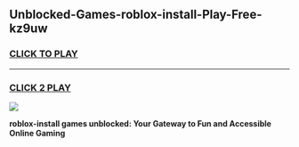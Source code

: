 
## Unblocked-Games-roblox-install-Play-Free-kz9uw
<h3>
<a href="https://premium76.site?title=roblox-install&ref=09A">CLICK TO PLAY</a></h3>
<hr>

<h3>
<a href="https://premium76.site?title=roblox-install&ref=09A">CLICK 2 PLAY</a>
  
</h3>

<a href="https://premium76.site?title=roblox-install&ref=09A"><img src="https://clearcache.store/games.png"></a>


**roblox-install games unblocked: Your Gateway to Fun and Accessible Online Gaming**
